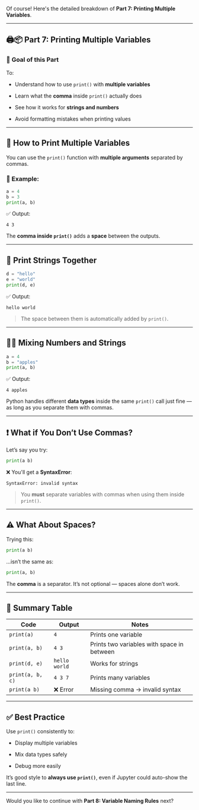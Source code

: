 Of course! Here's the detailed breakdown of **Part 7: Printing Multiple Variables**.

---

## 🖨️📦 **Part 7: Printing Multiple Variables**

### 🎯 **Goal of this Part**

To:

- Understand how to use `print()` with **multiple variables**
    
- Learn what the **comma** inside `print()` actually does
    
- See how it works for **strings and numbers**
    
- Avoid formatting mistakes when printing values
    

---

## 🔁 **How to Print Multiple Variables**

You can use the `print()` function with **multiple arguments** separated by commas.

### 🧪 Example:

```python
a = 4
b = 3
print(a, b)
```

✅ Output:

```
4 3
```

The **comma inside `print()`** adds a **space** between the outputs.

---

## 📝 **Print Strings Together**

```python
d = "hello"
e = "world"
print(d, e)
```

✅ Output:

```
hello world
```

> The space between them is automatically added by `print()`.

---

## 🔢📝 **Mixing Numbers and Strings**

```python
a = 4
b = "apples"
print(a, b)
```

✅ Output:

```
4 apples
```

Python handles different **data types** inside the same `print()` call just fine — as long as you separate them with commas.

---

## ❗️ What if You Don’t Use Commas?

Let’s say you try:

```python
print(a b)
```

❌ You'll get a **SyntaxError**:

```
SyntaxError: invalid syntax
```

> You **must** separate variables with commas when using them inside `print()`.

---

## ⚠️ What About Spaces?

Trying this:

```python
print(a b)
```

…isn’t the same as:

```python
print(a, b)
```

The **comma** is a separator. It’s not optional — spaces alone don’t work.

---

## 🧱 **Summary Table**

|Code|Output|Notes|
|---|---|---|
|`print(a)`|`4`|Prints one variable|
|`print(a, b)`|`4 3`|Prints two variables with space in between|
|`print(d, e)`|`hello world`|Works for strings|
|`print(a, b, c)`|`4 3 7`|Prints many variables|
|`print(a b)`|❌ Error|Missing comma → invalid syntax|

---

## ✅ Best Practice

Use `print()` consistently to:

- Display multiple variables
    
- Mix data types safely
    
- Debug more easily
    

It’s good style to **always use `print()`**, even if Jupyter could auto-show the last line.

---

Would you like to continue with **Part 8: Variable Naming Rules** next?